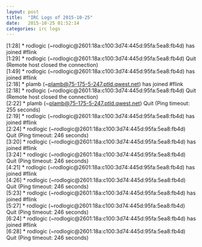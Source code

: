 ```yaml
---
layout: post
title:  "IRC Logs of 2015-10-25"
date:   2015-10-25 01:52:14
categories: irc logs
---
```

<span class="irc-date">[1:28]</span> <span class="irc-green">* rodlogic (~rodlogic@2601:18a:c100:3d74:445d:95fa:5ea8:fb4d) has joined #flink</span><br />
<span class="irc-date">[1:29]</span> <span class="irc-navy">* rodlogic (~rodlogic@2601:18a:c100:3d74:445d:95fa:5ea8:fb4d) Quit (Remote host closed the connection)</span><br />
<span class="irc-date">[1:49]</span> <span class="irc-green">* rodlogic (~rodlogic@2601:18a:c100:3d74:445d:95fa:5ea8:fb4d) has joined #flink</span><br />
<span class="irc-date">[2:18]</span> <span class="irc-green">* plamb (~plamb@75-175-5-247.ptld.qwest.net) has joined #flink</span><br />
<span class="irc-date">[2:18]</span> <span class="irc-navy">* rodlogic (~rodlogic@2601:18a:c100:3d74:445d:95fa:5ea8:fb4d) Quit (Remote host closed the connection)</span><br />
<span class="irc-date">[2:22]</span> <span class="irc-navy">* plamb (~plamb@75-175-5-247.ptld.qwest.net) Quit (Ping timeout: 255 seconds)</span><br />
<span class="irc-date">[2:19]</span> <span class="irc-green">* rodlogic (~rodlogic@2601:18a:c100:3d74:445d:95fa:5ea8:fb4d) has joined #flink</span><br />
<span class="irc-date">[2:24]</span> <span class="irc-navy">* rodlogic (~rodlogic@2601:18a:c100:3d74:445d:95fa:5ea8:fb4d) Quit (Ping timeout: 246 seconds)</span><br />
<span class="irc-date">[3:20]</span> <span class="irc-green">* rodlogic (~rodlogic@2601:18a:c100:3d74:445d:95fa:5ea8:fb4d) has joined #flink</span><br />
<span class="irc-date">[3:24]</span> <span class="irc-navy">* rodlogic (~rodlogic@2601:18a:c100:3d74:445d:95fa:5ea8:fb4d) Quit (Ping timeout: 246 seconds)</span><br />
<span class="irc-date">[4:21]</span> <span class="irc-green">* rodlogic (~rodlogic@2601:18a:c100:3d74:445d:95fa:5ea8:fb4d) has joined #flink</span><br />
<span class="irc-date">[4:26]</span> <span class="irc-navy">* rodlogic (~rodlogic@2601:18a:c100:3d74:445d:95fa:5ea8:fb4d) Quit (Ping timeout: 246 seconds)</span><br />
<span class="irc-date">[5:23]</span> <span class="irc-green">* rodlogic (~rodlogic@2601:18a:c100:3d74:445d:95fa:5ea8:fb4d) has joined #flink</span><br />
<span class="irc-date">[5:27]</span> <span class="irc-navy">* rodlogic (~rodlogic@2601:18a:c100:3d74:445d:95fa:5ea8:fb4d) Quit (Ping timeout: 246 seconds)</span><br />
<span class="irc-date">[6:24]</span> <span class="irc-green">* rodlogic (~rodlogic@2601:18a:c100:3d74:445d:95fa:5ea8:fb4d) has joined #flink</span><br />
<span class="irc-date">[6:28]</span> <span class="irc-navy">* rodlogic (~rodlogic@2601:18a:c100:3d74:445d:95fa:5ea8:fb4d) Quit (Ping timeout: 246 seconds)</span><br />
